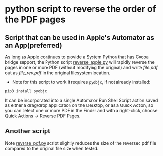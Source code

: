 # python script to reverse the order of the PDF pages

## Script that can be used in Apple's Automator as an App(preferred)
As long as Apple continues to provide a System Python that has Cocoa bridge support, the Python script [reverse_apple.py](reverse_apple.py) will rapidly reverse the pages in one or more PDF (without modifying the original) and write *file.pdf* out as *file_rev.pdf* in the original filesystem location. 
* Note for this script to work it requires ```pyobjc```, if not already installed:
```
pip3 install pyobjc
```
It can be incorporated into a single Automator Run Shell Script action saved as either a drag/drop application on the Desktop, or as a Quick Action, so you can select one or more PDF in the Finder and with a right-click, choose Quick Actions -> Reverse PDF Pages.

## Another script
Note [reverse_pdf.py](reverse_pdf.py) script slightly reduces the size of the reversed pdf file compared to the original file size when tested.
